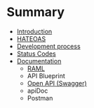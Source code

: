 # Summary

* [Introduction](README.md)
* [HATEOAS](1-hateoas.md)
* [Development process](2-development_process.md)
* [Status Codes](3-status_codes.md)
* [Documentation](4-documentation.md)
   * [RAML](4-1-raml.md)
   * API Blueprint
   * [Open API (Swagger)](4-2-open_api_swagger.md)
   * apiDoc
   * Postman

